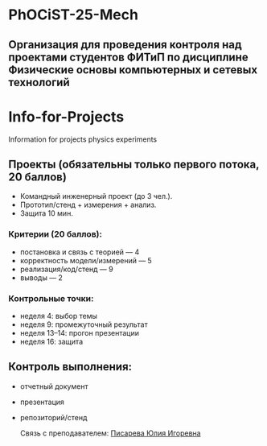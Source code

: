 # PhOCiST-25-Mech

## Организация для проведения контроля над проектами студентов ФИТиП по дисциплине Физические основы компьютерных и сетевых технологий


# Info-for-Projects
Information for projects physics experiments

## Проекты (обязательны только первого потока, 20 баллов)

- Командный инженерный проект (до 3 чел.).
- Прототип/стенд + измерения + анализ.
- Защита 10 мин. 

### Критерии (20 баллов): 
- постановка и связь с теорией — 4
- корректность модели/измерений — 5
- реализация/код/стенд — 9
- выводы — 2

### Контрольные точки: 
- неделя 4: выбор темы
- неделя 9: промежуточный результат
- неделя 13–14: прогон презентации
- неделя 16: защита


## Контроль выполнения:
- отчетный документ
- презентация
- репозиторий/стенд

  Связь с преподавателем: [Писарева Юлия Игоревна](https://t.me/gedrargerym)


